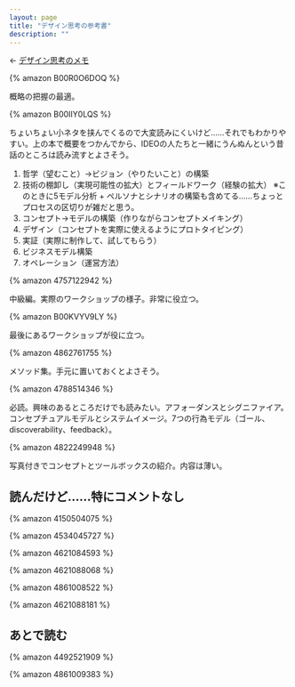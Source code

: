 ```yaml
---
layout: page
title: "デザイン思考の参考書"
description: ""
---
```


← [デザイン思考のメモ](/notes/design-thinking/)

{% amazon B00R0O6DOQ %}

概略の把握の最適。

{% amazon B00IIY0LQS %}

ちょいちょい小ネタを挟んでくるので大変読みにくいけど……それでもわかりやすい。上の本で概要をつかんでから、IDEOの人たちと一緒にうんぬんという昔話のところは読み流すとよさそう。

1. 哲学（望むこと）→ビジョン（やりたいこと）の構築
2. 技術の棚卸し（実現可能性の拡大）とフィールドワーク（経験の拡大）
   ※このときに5モデル分析 + ペルソナとシナリオの構築も含めてる……ちょっとプロセスの区切りが雑だと思う。
3. コンセプト→モデルの構築（作りながらコンセプトメイキング）
4. デザイン（コンセプトを実際に使えるようにプロトタイピング）
5. 実証（実際に制作して、試してもらう）
6. ビジネスモデル構築
7. オペレーション（運営方法）

{% amazon 4757122942 %}

中級編。実際のワークショップの様子。非常に役立つ。

{% amazon B00KVYV9LY %}

最後にあるワークショップが役に立つ。

{% amazon 4862761755 %}

メソッド集。手元に置いておくとよさそう。

{% amazon 4788514346 %}

必読。興味のあるところだけでも読みたい。アフォーダンスとシグニファイア。コンセプチュアルモデルとシステムイメージ。7つの行為モデル（ゴール、discoverability、feedback）。

{% amazon 4822249948 %}

写真付きでコンセプトとツールボックスの紹介。内容は薄い。

## 読んだけど……特にコメントなし

{% amazon 4150504075 %}

{% amazon 4534045727 %}

{% amazon 4621084593 %}

{% amazon 4621088068 %}

{% amazon 4861008522 %}

{% amazon 4621088181 %}

## あとで読む

{% amazon 4492521909 %}

{% amazon 4861009383 %}


